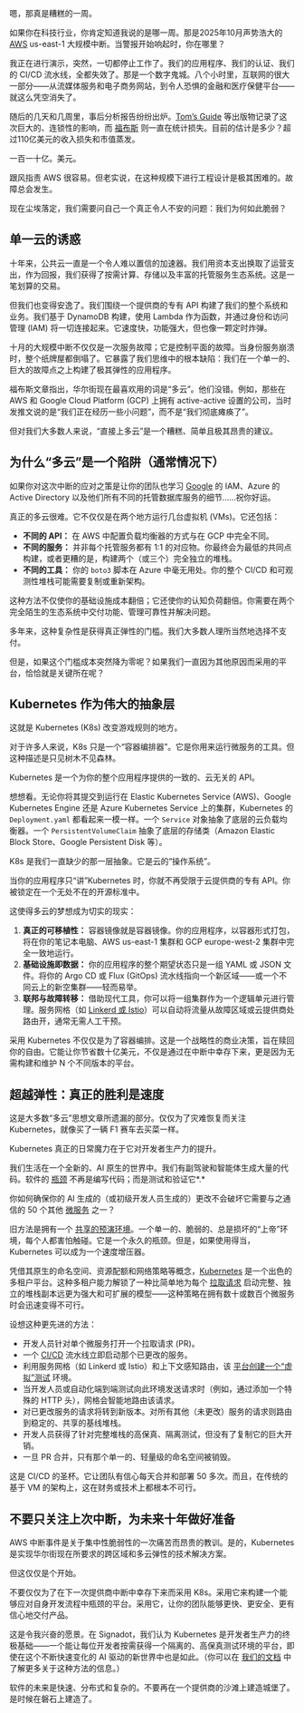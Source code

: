 嗯，那真是糟糕的一周。

如果你在科技行业，你肯定知道我说的是哪一周。那是2025年10月声势浩大的 [AWS](https://aws.amazon.com/?utm_content=inline+mention) us-east-1 大规模中断。当警报开始响起时，你在哪里？

我正在进行演示，突然，一切都停止工作了。我们的应用程序、我们的认证、我们的 CI/CD 流水线，全都失效了。那是一个数字鬼城。八个小时里，互联网的很大一部分——从流媒体服务和电子商务网站，到令人恐惧的金融和医疗保健平台——就这么凭空消失了。

随后的几天和几周里，事后分析报告纷纷出炉。[Tom’s Guide](https://www.tomsguide.com/news/live/amazon-outage-october-2025) 等出版物记录了这次巨大的、连锁性的影响，而 [福布斯](https://www.forbes.com/sites/christerholloman/2025/10/20/aws-outage-billions-lost-multi-cloud-is-wall-streets-solution/) 则一直在统计损失。目前的估计是多少？超过110亿美元的收入损失和市值蒸发。

一百一十亿。美元。

跟风指责 AWS 很容易。但老实说，在这种规模下进行工程设计是极其困难的。故障总会发生。

现在尘埃落定，我们需要问自己一个真正令人不安的问题：我们为何如此脆弱？

## **单一云的诱惑**

十年来，公共云一直是一个令人难以置信的加速器。我们用资本支出换取了运营支出，作为回报，我们获得了按需计算、存储以及丰富的托管服务生态系统。这是一笔划算的交易。

但我们也变得安逸了。我们围绕一个提供商的专有 API 构建了我们的整个系统和业务。我们基于 DynamoDB 构建，使用 Lambda 作为函数，并通过身份和访问管理 (IAM) 将一切连接起来。它速度快，功能强大，但也像一颗定时炸弹。

十月的大规模中断不仅仅是一次服务故障；它是控制平面的故障。当身份服务崩溃时，整个纸牌屋都倒塌了。它暴露了我们思维中的根本缺陷：我们在一个单一的、巨大的故障点之上构建了极其弹性的应用程序。

福布斯文章指出，华尔街现在最喜欢用的词是“多云”。他们没错。例如，那些在 AWS 和 Google Cloud Platform (GCP) 上拥有 active-active 设置的公司，当时发推文说的是“我们正在经历一些小问题”，而不是“我们彻底瘫痪了”。

但对我们大多数人来说，“直接上多云”是一个糟糕、简单且极其昂贵的建议。

## **为什么“多云”是一个陷阱（通常情况下）**

如果你对这次中断的应对之策是让你的团队也学习 [Google](https://cloud.google.com/?utm_content=inline+mention) 的 IAM、Azure 的 Active Directory 以及他们所有不同的托管数据库服务的细节……祝你好运。

真正的多云很难。它不仅仅是在两个地方运行几台虚拟机 (VMs)。它还包括：

*   **不同的 API：** 在 AWS 中配置负载均衡器的方式与在 GCP 中完全不同。
*   **不同的服务：** 并非每个托管服务都有 1:1 的对应物。你最终会为最低的共同点构建，或者更糟的是，构建两个（或三个）完全独立的堆栈。
*   **不同的工具：** 你的 `boto3` 脚本在 Azure 中毫无用处。你的整个 CI/CD 和可观测性堆栈可能需要复制或重新架构。

这种方法不仅使你的基础设施成本翻倍；它还使你的认知负荷翻倍。你需要在两个完全陌生的生态系统中交付功能、管理可靠性并解决问题。

多年来，这种复杂性是获得真正弹性的门槛。我们大多数人理所当然地选择不支付。

但是，如果这个门槛成本突然降为零呢？如果我们一直因为其他原因而采用的平台，恰恰就是关键所在呢？

## **Kubernetes 作为伟大的抽象层**

这就是 Kubernetes (K8s) 改变游戏规则的地方。

对于许多人来说，K8s 只是一个“容器编排器”。它是你用来运行微服务的工具。但这种描述是只见树木不见森林。

Kubernetes 是一个为你的整个应用程序提供的一致的、云无关的 API。

想想看。无论你将其提交到运行在 Elastic Kubernetes Service (AWS)、Google Kubernetes Engine 还是 Azure Kubernetes Service 上的集群，Kubernetes 的 `Deployment.yaml` 都看起来一模一样。一个 `Service` 对象抽象了底层的云负载均衡器。一个 `PersistentVolumeClaim` 抽象了底层的存储类（Amazon Elastic Block Store、Google Persistent Disk 等）。

K8s 是我们一直缺少的那一层抽象。它是云的“操作系统”。

当你的应用程序只“讲”Kubernetes 时，你就不再受限于云提供商的专有 API。你被锁定在一个无处不在的开源标准中。

这使得多云的梦想成为切实的现实：

1.  **真正的可移植性：** 容器镜像就是容器镜像。你的应用程序，以容器形式打包，将在你的笔记本电脑、AWS us-east-1 集群和 GCP europe-west-2 集群中完全一致地运行。
2.  **基础设施即数据：** 你的应用程序的整个期望状态只是一组 YAML 或 JSON 文件。将你的 Argo CD 或 Flux (GitOps) 流水线指向一个新区域——或一个不同云上的新空集群——轻而易举。
3.  **联邦与故障转移：** 借助现代工具，你可以将一组集群作为一个逻辑单元进行管理。服务网格（如 [Linkerd 或 Istio](https://thenewstack.io/using-istio-or-linkerd-to-unlock-ephemeral-environments/)）可以自动将流量从故障区域或云提供商处路由开，通常无需人工干预。

采用 Kubernetes 不仅仅是为了容器编排。这是一个战略性的商业决策，旨在赎回你的自由。它能让你节省数十亿美元，不仅是通过在中断中幸存下来，更是因为无需构建和维护 N 个不同版本的平台。

## **超越弹性：真正的胜利是速度**

这是大多数“多云”思想文章所遗漏的部分。仅仅为了灾难恢复而关注 Kubernetes，就像买了一辆 F1 赛车去买菜一样。

Kubernetes 真正的日常魔力在于它对开发者生产力的提升。

我们生活在一个全新的、AI 原生的世界中。我们有副驾驶和智能体生成大量的代码。软件的 [瓶颈](https://thenewstack.io/why-staging-is-a-bottleneck-for-microservice-testing/) 不再是编写代码；而是测试和验证它*.*

你如何确保你的 AI 生成的（或初级开发人员生成的）更改不会破坏它需要与之通信的 50 个其他 [微服务](https://thenewstack.io/introduction-to-microservices/) 之一？

旧方法是拥有一个 [共享的预演环境](https://thenewstack.io/smart-ephemeral-environments-share-more-copy-less/)。一个单一的、脆弱的、总是损坏的“上帝”环境，每个人都害怕触碰。它是一个永久的瓶颈。但是，如果使用得当，Kubernetes 可以成为一个速度增压器。

凭借其原生的命名空间、资源配额和网络策略等概念，[Kubernetes](https://thenewstack.io/kubernetes/) 是一个出色的多租户平台。这种多租户能力解锁了一种比简单地为每个 [拉取请求](https://thenewstack.io/shifting-testing-left-the-request-isolation-solution/) 启动完整、独立的堆栈副本远更为强大和可扩展的模型——这种策略在拥有数十或数百个微服务时会迅速变得不可行。

设想这种更先进的方法：

*   开发人员针对单个微服务打开一个拉取请求 (PR)。
*   一个 [CI/CD](https://thenewstack.io/introduction-to-ci-cd/) 流水线立即启动那个已更改的服务。
*   利用服务网格（如 Linkerd 或 Istio）和上下文感知路由，该 [平台创建一个“虚拟”测试](https://thenewstack.io/boost-microservices-testing-quality-with-platform-engineering/) 环境。
*   当开发人员或自动化端到端测试向此环境发送请求时（例如，通过添加一个特殊的 HTTP 头），网格会智能地路由该请求。
*   对已更改服务的请求将转到新版本。对所有其他（未更改）服务的请求则路由到稳定的、共享的基线堆栈。
*   开发人员获得了针对完整堆栈的高保真、隔离测试，但没有了复制它的巨大开销。
*   一旦 PR 合并，只有那个单一的、轻量级的命名空间被销毁。

这是 CI/CD 的圣杯。它让团队有信心每天合并和部署 50 多次。而且，在传统的基于 VM 的架构上，这在财务或技术上都根本不可行。

## **不要只关注上次中断，为未来十年做好准备**

AWS 中断事件是关于集中性脆弱性的一次痛苦而昂贵的教训。是的，Kubernetes 是实现华尔街现在所要求的跨区域和多云弹性的技术解决方案。

但这仅仅是个开始。

不要仅仅为了在下一次提供商中断中幸存下来而采用 K8s。采用它来构建一个能够应对自身开发流程中瓶颈的平台。采用它，让你的团队能够更快、更安全、更有信心地交付产品。

这是令我兴奋的愿景。在 Signadot，我们认为 Kubernetes 是开发者生产力的终极基础——一个能让每位开发者按需获得一个隔离的、高保真测试环境的平台，即使在这个不断快速变化的 AI 驱动的新世界中也是如此。（你可以在 [我们的文档](https://www.signadot.com/docs/overview/?utm_source=the+new+stack&utm_medium=referral&utm_campaign=tns+platform) 中了解更多关于这种方法的信息。）

软件的未来是快速、分布式和复杂的。不要再在一个提供商的沙滩上建造城堡了。是时候在磐石上建造了。